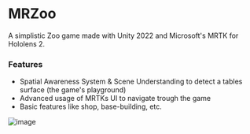 # MRZoo

A simplistic Zoo game made with Unity 2022 and Microsoft's MRTK for Hololens 2.

### Features

- Spatial Awareness System & Scene Understanding to detect a tables surface (the game's playground)
- Advanced usage of MRTKs UI to navigate trough the game
- Basic features like shop, base-building, etc.

![image](https://github.com/CappedMonke/MRZoo/assets/100119945/0d7df420-4b85-48a5-90e7-e68e7276e138)


